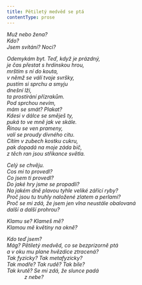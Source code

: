 ```yaml
---
title: Pětiletý medvěd se ptá
contentType: prose
---
```


<section>

_Muž nebo žena?  
Kdo?  
Jsem svítání? Noci?_

</section>

<section>

_Odemykám byt. Teď, když je prázdný,  
je čas přestat s hrdinskou hrou,  
mrštím s ní do kouta,  
v němž se válí tvoje svršky,  
pustím si sprchu a smyju  
dnešní lži,  
ta prostírání přízrakům.  
Pod sprchou nevím,  
mám se smát? Plakat?  
Kdesi v dálce se směješ ty,  
puká to ve mně jak ve skále.  
Řinou se ven prameny,  
valí se proudy divného citu.  
Cítím v zubech kostku cukru,  
pak dopadá na moje záda bič,  
z těch ran jsou stříkance světla._

</section>

<section>

_Celý se chvěju.  
Cos mi to provedl?  
Co jsem ti provedl?  
Do jaké hry jsme se propadli?  
Na jakém dně plavou tyhle veliké zářící ryby?  
Proč jsou tu truhly naložené zlatem a perlami?  
Proč se mi zdá, že jsem jen vlna neustále obalovaná  
další a další prohrou?_

</section>

<section>

_Klamu se? Klameš mě?  
Klamou mě květiny na okně?_

</section>

<section>

_Kdo teď jsem?  
Mág? Pětiletý medvěd, co se bezprizorně ptá  
a v oku mu plane hvězdice ztracená?  
Tak fyzicky? Tak metafyzicky?  
Tak modře? Tak rudě? Tak bíle?  
Tak krutě? Se mi zdá, že slunce padá  
            z nebe?_

</section>
